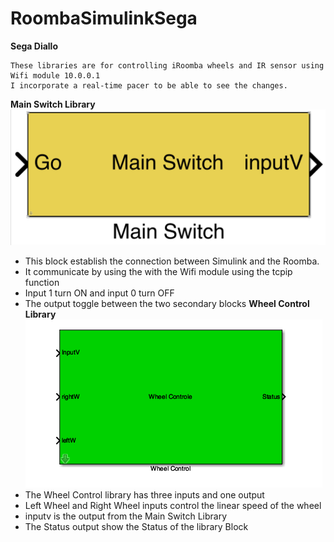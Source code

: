 # RoombaSimulinkSega
**Sega Diallo**
```
These libraries are for controlling iRoomba wheels and IR sensor using Wifi module 10.0.0.1
I incorporate a real-time pacer to be able to see the changes.
```
**Main Switch Library**
![Main Switch Block](https://github.com/tuf27959/RoombaSimulinkSega/blob/master/Main%20Switch%20Library.png)
- This block establish the connection between Simulink and the Roomba.
- It communicate by using the with the Wifi module using the tcpip function 
- Input 1 turn ON and input 0 turn OFF
- The output toggle between the two secondary blocks
**Wheel Control Library**
![Main Switch Block](https://github.com/tuf27959/RoombaSimulinkSega/blob/master/Wheel%20Control%20Library.png)
- The Wheel Control library has three inputs and one output
- Left Wheel and Right Wheel inputs control the linear speed of the wheel
- inputv is the output from the Main Switch Library
- The Status output show the Status of the library Block
